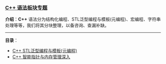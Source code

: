 ### [C++ 语法板块专题](#)

**介绍**：**C++** 语法分为结构化编程、STL泛型编程与模板(元编程)、宏编程、字符串处理等等，我们将其分块整理，以备咨询、查漏补缺。

---

**目录**：

- [C++ STL泛型编程与模板(元编程)](../modern/meta)
- [C++ 智能指针与内存管理深入](../modern/memory)

